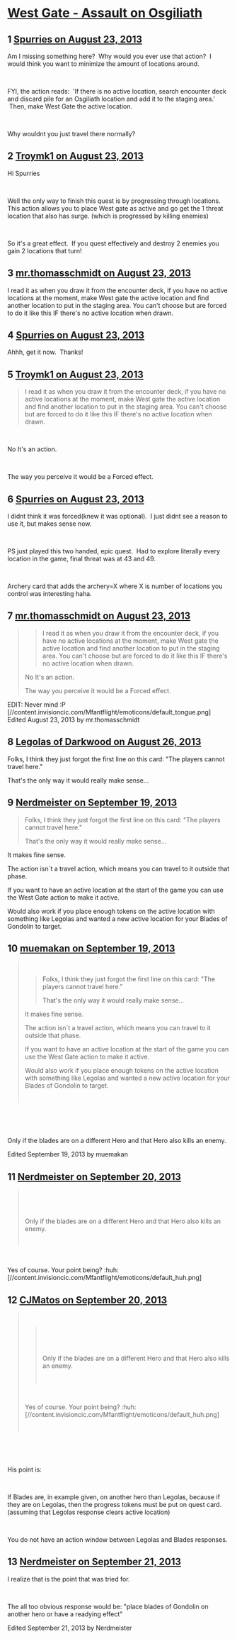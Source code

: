 # [West Gate - Assault on Osgiliath](https://community.fantasyflightgames.com/topic/89089-west-gate-assault-on-osgiliath/)

## 1 [Spurries on August 23, 2013](https://community.fantasyflightgames.com/topic/89089-west-gate-assault-on-osgiliath/?do=findComment&comment=848408)

Am I missing something here?  Why would you ever use that action?  I would think you want to minimize the amount of locations around.

 

FYI, the action reads:  'If there is no active location, search encounter deck and discard pile for an Osgiliath location and add it to the staging area.'  Then, make West Gate the active location.

 

Why wouldnt you just travel there normally?

## 2 [Troymk1 on August 23, 2013](https://community.fantasyflightgames.com/topic/89089-west-gate-assault-on-osgiliath/?do=findComment&comment=848425)

Hi Spurries

 

Well the only way to finish this quest is by progressing through locations. This action allows you to place West gate as active and go get the 1 threat location that also has surge. (which is progressed by killing enemies)

 

So it's a great effect.  If you quest effectively and destroy 2 enemies you gain 2 locations that turn! 

## 3 [mr.thomasschmidt on August 23, 2013](https://community.fantasyflightgames.com/topic/89089-west-gate-assault-on-osgiliath/?do=findComment&comment=848428)

I read it as when you draw it from the encounter deck, if you have no active locations at the moment, make West gate the active location and find another location to put in the staging area. You can't choose but are forced to do it like this IF there's no active location when drawn.

## 4 [Spurries on August 23, 2013](https://community.fantasyflightgames.com/topic/89089-west-gate-assault-on-osgiliath/?do=findComment&comment=848430)

Ahhh, get it now.  Thanks!

## 5 [Troymk1 on August 23, 2013](https://community.fantasyflightgames.com/topic/89089-west-gate-assault-on-osgiliath/?do=findComment&comment=848431)

> I read it as when you draw it from the encounter deck, if you have no active locations at the moment, make West gate the active location and find another location to put in the staging area. You can't choose but are forced to do it like this IF there's no active location when drawn.

 

No It's an action.

 

The way you perceive it would be a Forced effect. 

## 6 [Spurries on August 23, 2013](https://community.fantasyflightgames.com/topic/89089-west-gate-assault-on-osgiliath/?do=findComment&comment=848437)

I didnt think it was forced(knew it was optional).  I just didnt see a reason to use it, but makes sense now.

 

PS just played this two handed, epic quest.  Had to explore literally every location in the game, final threat was at 43 and 49.

 

Archery card that adds the archery=X where X is number of locations you control was interesting haha.

## 7 [mr.thomasschmidt on August 23, 2013](https://community.fantasyflightgames.com/topic/89089-west-gate-assault-on-osgiliath/?do=findComment&comment=848447)

> > I read it as when you draw it from the encounter deck, if you have no active locations at the moment, make West gate the active location and find another location to put in the staging area. You can't choose but are forced to do it like this IF there's no active location when drawn.
> 
> No It's an action.
> 
> The way you perceive it would be a Forced effect.

EDIT: Never mind :P [//content.invisioncic.com/Mfantflight/emoticons/default_tongue.png] Edited August 23, 2013 by mr.thomasschmidt

## 8 [Legolas of Darkwood on August 26, 2013](https://community.fantasyflightgames.com/topic/89089-west-gate-assault-on-osgiliath/?do=findComment&comment=850593)

Folks, I think they just forgot the first line on this card: "The players cannot travel here."

That's the only way it would really make sense...

## 9 [Nerdmeister on September 19, 2013](https://community.fantasyflightgames.com/topic/89089-west-gate-assault-on-osgiliath/?do=findComment&comment=870030)

> Folks, I think they just forgot the first line on this card: "The players cannot travel here."
> 
> That's the only way it would really make sense...

It makes fine sense.

The action isn´t a travel action, which means you can travel to it outside that phase.

If you want to have an active location at the start of the game you can use the West Gate action to make it active.

Would also work if you place enough tokens on the active location with something like Legolas and wanted a new active location for your Blades of Gondolin to target.

## 10 [muemakan on September 19, 2013](https://community.fantasyflightgames.com/topic/89089-west-gate-assault-on-osgiliath/?do=findComment&comment=870051)

>  
> 
> > Folks, I think they just forgot the first line on this card: "The players cannot travel here."
> > 
> > That's the only way it would really make sense...
> 
> It makes fine sense.
> 
> The action isn´t a travel action, which means you can travel to it outside that phase.
> 
> If you want to have an active location at the start of the game you can use the West Gate action to make it active.
> 
> Would also work if you place enough tokens on the active location with something like Legolas and wanted a new active location for your Blades of Gondolin to target.
> 
>  

 

 

Only if the blades are on a different Hero and that Hero also kills an enemy.

Edited September 19, 2013 by muemakan

## 11 [Nerdmeister on September 20, 2013](https://community.fantasyflightgames.com/topic/89089-west-gate-assault-on-osgiliath/?do=findComment&comment=871122)

>  
> 
>  
> 
> Only if the blades are on a different Hero and that Hero also kills an enemy.
> 
>  

 

Yes of course. Your point being? :huh: [//content.invisioncic.com/Mfantflight/emoticons/default_huh.png]

## 12 [CJMatos on September 20, 2013](https://community.fantasyflightgames.com/topic/89089-west-gate-assault-on-osgiliath/?do=findComment&comment=871533)

>  
> 
> >  
> > 
> >  
> > 
> > Only if the blades are on a different Hero and that Hero also kills an enemy.
> > 
> >  
> 
>  
> 
> Yes of course. Your point being? :huh: [//content.invisioncic.com/Mfantflight/emoticons/default_huh.png]
> 
>  

 

 

His point is:

 

If Blades are, in example given, on another hero than Legolas, because if they are on Legolas, then the progress tokens must be put on quest card. (assuming that Legolas response clears active location)

 

You do not have an action window between Legolas and Blades responses. 

## 13 [Nerdmeister on September 21, 2013](https://community.fantasyflightgames.com/topic/89089-west-gate-assault-on-osgiliath/?do=findComment&comment=871921)

I realize that is the point that was tried for.

 

The all too obvious response would be: "place blades of Gondolin on another hero or have a readying effect"

Edited September 21, 2013 by Nerdmeister

